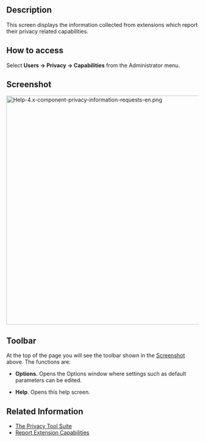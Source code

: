<!-- Filename: Help4.x:Privacy:_Extension_Capabilities / Display title: Privacy: Extension Capabilities -->

## Description

This screen displays the information collected from extensions which
report their privacy related capabilities.

## How to access

Select **Users **→** Privacy **→** Capabilities** from the Administrator
menu.

## Screenshot

<img
src="https://docs.joomla.org/images/f/f1/Help-4.x-component-privacy-information-requests-en.png"
decoding="async" data-file-width="800" data-file-height="599"
width="800" height="599"
alt="Help-4.x-component-privacy-information-requests-en.png" />

## Toolbar

At the top of the page you will see the toolbar shown in the
[Screenshot](#Screenshot) above. The functions are:

- **Options.** Opens the Options window where settings such as default
  parameters can be edited.

<!-- -->

- **Help**. Opens this help screen.

## Related Information

- [The Privacy Tool
  Suite](https://docs.joomla.org/J3.x:Privacy/en "J3.x:Privacy/en")
- [Report Extension
  Capabilities](https://docs.joomla.org/J3.x:Report_Extension_Capabilities_in_Privacy_Component/en "J3.x:Report Extension Capabilities in Privacy Component/en")
